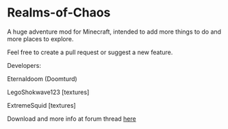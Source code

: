 Realms-of-Chaos
===============

A huge adventure mod for Minecraft, intended to add more things to do and more places to explore.

Feel free to create a pull request or suggest a new feature.

Developers:

Eternaldoom (Doomturd)

LegoShokwave123 [textures]

ExtremeSquid [textures]

Download and more info at forum thread [here](http://www.minecraftforge.net/forum/index.php/topic,22986.0.html)
